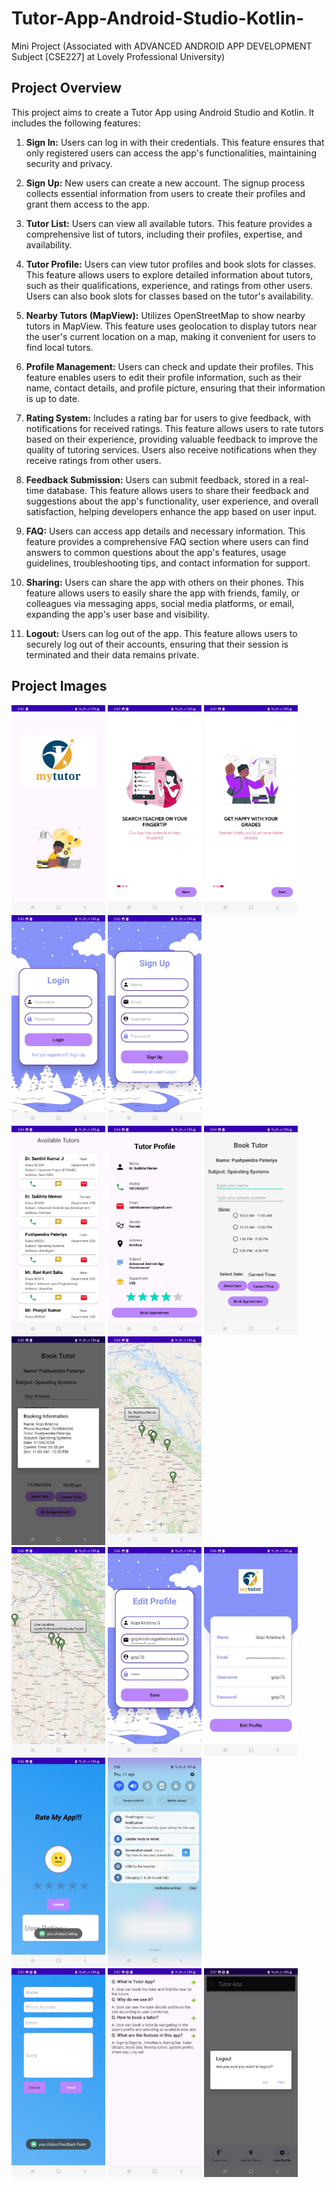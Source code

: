 # Tutor-App-Android-Studio-Kotlin-
Mini Project (Associated with ADVANCED ANDROID APP DEVELOPMENT Subject [CSE227] at Lovely Professional University)

## Project Overview

This project aims to create a Tutor App using Android Studio and Kotlin. It includes the following features:

1. **Sign In:** Users can log in with their credentials. This feature ensures that only registered users can access the app's functionalities, maintaining security and privacy.

2. **Sign Up:** New users can create a new account. The signup process collects essential information from users to create their profiles and grant them access to the app.

3. **Tutor List:** Users can view all available tutors. This feature provides a comprehensive list of tutors, including their profiles, expertise, and availability.

4. **Tutor Profile:** Users can view tutor profiles and book slots for classes. This feature allows users to explore detailed information about tutors, such as their qualifications, experience, and ratings from other users. Users can also book slots for classes based on the tutor's availability.

5. **Nearby Tutors (MapView):** Utilizes OpenStreetMap to show nearby tutors in MapView. This feature uses geolocation to display tutors near the user's current location on a map, making it convenient for users to find local tutors.

6. **Profile Management:** Users can check and update their profiles. This feature enables users to edit their profile information, such as their name, contact details, and profile picture, ensuring that their information is up to date.

7. **Rating System:** Includes a rating bar for users to give feedback, with notifications for received ratings. This feature allows users to rate tutors based on their experience, providing valuable feedback to improve the quality of tutoring services. Users also receive notifications when they receive ratings from other users.

8. **Feedback Submission:** Users can submit feedback, stored in a real-time database. This feature allows users to share their feedback and suggestions about the app's functionality, user experience, and overall satisfaction, helping developers enhance the app based on user input.

9. **FAQ:** Users can access app details and necessary information. This feature provides a comprehensive FAQ section where users can find answers to common questions about the app's features, usage guidelines, troubleshooting tips, and contact information for support.

10. **Sharing:** Users can share the app with others on their phones. This feature allows users to easily share the app with friends, family, or colleagues via messaging apps, social media platforms, or email, expanding the app's user base and visibility.

11. **Logout:** Users can log out of the app. This feature allows users to securely log out of their accounts, ensuring that their session is terminated and their data remains private.


## Project Images
<div>
    <img src="project_images/0.jpg" alt="Image 0" width="150" />
    <img src="project_images/1.jpg" alt="Image 1" width="150" />
    <img src="project_images/2.jpg" alt="Image 2" width="150" />
    <img src="project_images/3.jpg" alt="Image 3" width="150" />
    <img src="project_images/4.jpg" alt="Image 4" width="150" />
</div>

<div>
    <img src="project_images/5.jpg" alt="Image 5" width="150" />
    <img src="project_images/6.jpg" alt="Image 6" width="150" />
    <img src="project_images/7.jpg" alt="Image 7" width="150" />
    <img src="project_images/8.jpg" alt="Image 8" width="150" />
    <img src="project_images/9.jpg" alt="Image 9" width="150" />
</div>

<div>
    <img src="project_images/10.jpg" alt="Image 10" width="150" />
    <img src="project_images/11.jpg" alt="Image 11" width="150" />
    <img src="project_images/12.jpg" alt="Image 12" width="150" />
    <img src="project_images/13.jpg" alt="Image 13" width="150" />
    <img src="project_images/14.jpg" alt="Image 14" width="150" />
</div>

<div>
    <img src="project_images/15.jpg" alt="Image 15" width="150" />
    <img src="project_images/16.jpg" alt="Image 16" width="150" />
    <img src="project_images/17.jpg" alt="Image 17" width="150" />
</div>
